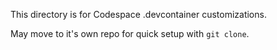 This directory is for Codespace .devcontainer customizations.

May move to it's own repo for quick setup with `git clone`.